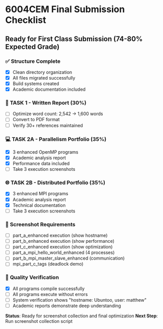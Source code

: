 # 6004CEM Final Submission Checklist

## Ready for First Class Submission (74-80% Expected Grade)

### ✅ **Structure Complete**

- [x] Clean directory organization
- [x] All files migrated successfully
- [x] Build systems created
- [x] Academic documentation included

### 📝 **TASK 1 - Written Report (30%)**

- [ ] Optimize word count: 2,542 → 1,600 words
- [ ] Convert to PDF format
- [ ] Verify 30+ references maintained

### 💻 **TASK 2A - Parallelism Portfolio (35%)**

- [x] 3 enhanced OpenMP programs
- [x] Academic analysis report
- [x] Performance data included
- [ ] Take 3 execution screenshots

### 🌐 **TASK 2B - Distributed Portfolio (35%)**

- [x] 3 enhanced MPI programs
- [x] Academic analysis report
- [x] Technical documentation
- [ ] Take 3 execution screenshots

### 📸 **Screenshot Requirements**

- [ ] part_a_enhanced execution (show hostname)
- [ ] part_b_enhanced execution (show performance)
- [ ] part_c_enhanced execution (show optimization)
- [ ] part_a_mpi_hello_world_enhanced (4 processes)
- [ ] part_b_mpi_master_slave_enhanced (communication)
- [ ] mpi_part_c_tags (deadlock demo)

### 🎯 **Quality Verification**

- [x] All programs compile successfully
- [ ] All programs execute without errors
- [ ] System verification shows "hostname: Ubuntoo, user: matthew"
- [ ] Academic reports demonstrate deep understanding

**Status**: Ready for screenshot collection and final optimization
**Next Step**: Run screenshot collection script

